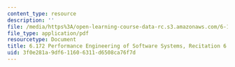 ```yaml
---
content_type: resource
description: ''
file: /media/https%3A/open-learning-course-data-rc.s3.amazonaws.com/6-172-performance-engineering-of-software-systems-fall-2018/3f0e281a9df611606311d6508ca76f7d_MIT6_172F18_rec6sol.pdf
file_type: application/pdf
resourcetype: Document
title: 6.172 Performance Engineering of Software Systems, Recitation 6
uid: 3f0e281a-9df6-1160-6311-d6508ca76f7d
---
```

